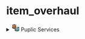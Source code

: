# item_overhaul

<details>
<summary><img src="./doc/job_adertisements/puplic/icon_institutions_blank.png" width="20" /> Puplic Services</summary>
  <img src="./doc/Screenshot_109.png" /><img src="./doc/icon_arrows.png" /><img src="./doc/Screenshot_109.png" />

</details>
